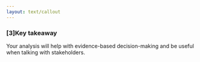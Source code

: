 ```yaml
---
layout: text/callout
---
```

### [3]Key takeaway
Your analysis will help with evidence-based decision-making and be useful when talking with stakeholders.
